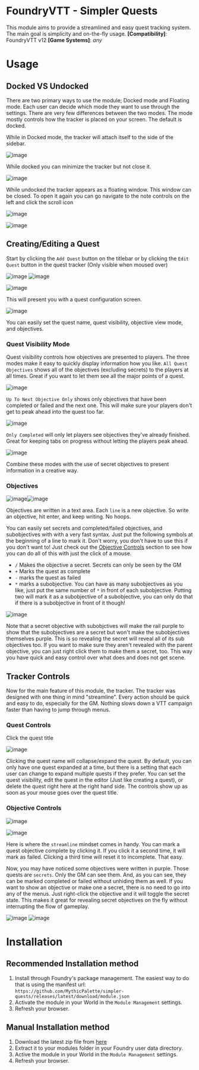 # FoundryVTT - Simpler Quests
This module aims to provide a streamlined and easy quest tracking system. The main goal is simplicity and on-the-fly usage.
**[Compatibility]**: FoundryVTT v12
**[Game Systems]**: *any*

# Usage
## Docked VS Undocked
There are two primary ways to use the module; Docked mode and Floating mode. Each user can decide which mode they want to use through the settings. There are very few differences between the two modes. The mode mostly controls how the tracker is placed on your screen. The default is docked.

While in Docked mode, the tracker will attach itself to the side of the sidebar.

![image](https://github.com/user-attachments/assets/9151afd1-1644-45f8-b3da-c58c0216875e)

While docked you can minimize the tracker but not close it.

![image](https://github.com/user-attachments/assets/c75e214b-2be3-4398-9d83-1db12ca802b1)

While undocked the tracker appears as a floating window. This window can be closed. To open it again you can go navigate to the note controls on the left and click the scroll icon

![image](https://github.com/user-attachments/assets/11718d28-fb72-4c74-8325-0435350917d5)

![image](https://github.com/user-attachments/assets/d49d7670-2b0b-4198-9cb2-f58430e36f4f)

## Creating/Editing a Quest
Start by clicking the `Add Quest` button on the titlebar or by clicking the `Edit Quest` button in the quest tracker (Only visible when moused over)

![image](https://github.com/user-attachments/assets/fa27cb10-e4f0-41b5-a76f-9ebb0079d24b)
![image](https://github.com/user-attachments/assets/05468101-294b-444e-9e81-a7f002755744)

![image](https://github.com/user-attachments/assets/66d9c2f1-0911-46e5-a2d1-6b76d1ad47c4)



This will present you with a quest configuration screen.

![image](https://github.com/user-attachments/assets/f72faf2b-abfc-43d2-a9b2-f8814cbaab0c)


You can easily set the quest name, quest visibility, objective view mode, and objectives.
### Quest Visibility Mode
Quest visibility controls how objectives are presented to players. The three modes make it easy to quickly display information how you like.
`All Quest Objectives` shows all of the objectives (excluding secrets) to the players at all times. Great if you want to let them see all the major points of a quest.

![image](https://github.com/user-attachments/assets/321b8df7-a1cd-4d06-873b-12c88b5b27d4)

`Up To Next Objective Only` shows only objectives that have been completed or failed and the next one. This will make sure your players don't get to peak ahead into the quest too far.

![image](https://github.com/user-attachments/assets/1e2260e7-c7e4-45e4-adc0-465ca838a65d)

`Only Completed` will only let players see objectives they've already finished. Great for keeping tabs on progress without letting the players peak ahead.

![image](https://github.com/user-attachments/assets/e5cc9c2e-eea6-4d15-8ec8-f44dba2e5c34)

Combine these modes with the use of secret objectives to present information in a creative way.

### Objectives

![image](https://github.com/user-attachments/assets/cbe7c177-3335-4bfb-a742-0228810d6f25)![image](https://github.com/user-attachments/assets/67706b3d-31a2-4085-88bd-25682fb23458)

Objectives are written in a text area. Each `line` is a new objective. So write an objective, hit enter, and keep writing. No hoops.

You can easily set secrets and completed/failed objectives, and subobjectives with with a very fast syntax. Just put the following symbols at the beginning of a line to mark it. Don't worry, you don't have to use this if you don't want to! Just check out the [Objective Controls](https://github.com/MythicPalette/simpler-quests/edit/main/README.md#objective-controls) section to see how you can do all of this with just the click of a mouse.
* `/` Makes the objective a secret. Secrets can only be seen by the GM
* `+` Marks the quest as complete
* `-` marks the quest as failed
* `*` marks a subobjective. You can have as many subobjectives as you like, just put the same number of `*` in front of each subobjective. Putting two will mark it as a subobjective of a subobjective, you can only do that if there is a subobjective in front of it though!

![image](https://github.com/user-attachments/assets/5226dd1f-3315-4403-89fd-44c126e36a45)

Note that a secret objective with subobjctives will make the rail purple to show that the subobjectives are a secret but won't make the subobjectives themselves purple. This is so revealing the secret will reveal all of its sub objectives too. If you want to make sure they aren't revealed with the parent objective, you can just right click them to make them a secret, too. This way you have quick and easy control over what does and does not get scene.


## Tracker Controls
Now for the main feature of this module, the tracker. The tracker was designed with one thing in mind "streamline". Every action should be quick and easy to do, especially for the GM. Nothing slows down a VTT campaign faster than having to jump through menus.

### Quest Controls
Click the quest title 

![image](https://github.com/user-attachments/assets/e1474b15-aa98-4829-a811-b01dfb379fad)

Clicking the quest name will collapse/expand the quest. By default, you can only have one quest expanded at a time, but there is a setting that each user can change to expand multiple quests if they prefer. You can set the quest visibility, edit the quest in the editor (Just like creating a quest), or delete the quest right here at the right hand side. The controls show up as soon as your mouse goes over the quest title.

### Objective Controls

![image](https://github.com/user-attachments/assets/1d72943a-26fb-4173-a20c-571d21dbe486)

![image](https://github.com/user-attachments/assets/5d73e80b-2f8d-4b11-a4c4-50aefcac4cb6)

Here is where the `streamline` mindset comes in handy. You can mark a quest objective complete by clicking it. If you click it a second time, it will mark as failed. Clicking a third time will reset it to incomplete. That easy.

Now, you may have noticed some objectives were written in purple. Those quests are `secrets`. Only the GM can see them. And, as you can see, they can be marked completed or failed without unhiding them as well. If you want to show an objective or make one a secret, there is no need to go into any of the menus. Just right-click the objective and it will toggle the secret state. This makes it great for revealing secret objectives on the fly without interrupting the flow of gameplay.

![image](https://github.com/user-attachments/assets/028e88f0-567b-480f-b11a-eb889ad4aa88)
![image](https://github.com/user-attachments/assets/77e56401-c269-4506-b239-d513512337a8)

# Installation
## Recommended Installation method
1. Install through Foundry's package management. The easiest way to do that is using the manifest url: `https://github.com/MythicPalette/simpler-quests/releases/latest/download/module.json`
2. Activate the module in your World in the `Module Management` settings.
3. Refresh your browser.

## Manual Installation method
1. Download the latest zip file from [here](https://github.com/MythicPalette/simpler-quests/releases/latest/download/module.zip)
2. Extract it to your modules folder in your Foundry user data directory.
3. Active the module in your World in the `Module Management` settings.
4. Refresh your browser.
